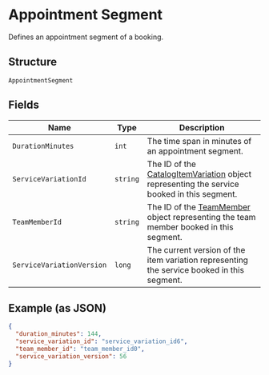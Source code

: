 
# Appointment Segment

Defines an appointment segment of a booking.

## Structure

`AppointmentSegment`

## Fields

| Name | Type | Description |
|  --- | --- | --- |
| `DurationMinutes` | `int` | The time span in minutes of an appointment segment. |
| `ServiceVariationId` | `string` | The ID of the [CatalogItemVariation](#type-CatalogItemVariation) object representing the service booked in this segment. |
| `TeamMemberId` | `string` | The ID of the [TeamMember](#type-TeamMember) object representing the team member booked in this segment. |
| `ServiceVariationVersion` | `long` | The current version of the item variation representing the service booked in this segment. |

## Example (as JSON)

```json
{
  "duration_minutes": 144,
  "service_variation_id": "service_variation_id6",
  "team_member_id": "team_member_id0",
  "service_variation_version": 56
}
```

